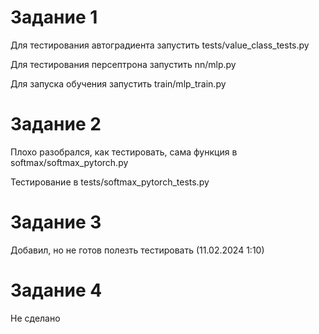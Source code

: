 # Задание 1

Для тестирования автоградиента запустить tests/value_class_tests.py

Для тестирования персептрона запустить nn/mlp.py 

Для запуска обучения запустить train/mlp_train.py

# Задание 2

Плохо разобрался, как тестировать, сама функция в softmax/softmax_pytorch.py

Тестирование в tests/softmax_pytorch_tests.py

# Задание 3

Добавил, но не готов полезть тестировать (11.02.2024 1:10)

# Задание 4

Не сделано